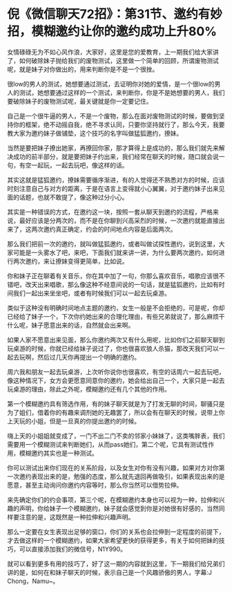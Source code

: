 # 倪《微信聊天72招》：第31节、邀约有妙招，模糊邀约让你的邀约成功上升80%

女情碌碌无为不如心风作浪，大家好，这里是您的爱教育，上一期我们给大家讲了，如何破除妹子抛给我们的废物测试，这里做一个简单的回顾，所谓废物测试呢，就是妹子对你做出的，用来判断你是不是一个很挫。

很low的男人的测试，她想要通过测试，去证明你对她的爱情，是一个很low的男人的测试，她想要通过这样的一个测试，来判断你，你是不是她想要的男人，我们要破除妹子的废物测试呢，最关键就是你一定要记住。

自己是一个很牛逼的男人，不是一个废物，那么在面对废物测试的时候，要做到坚持你的框架，绝不动摇自我，绝不寻求认同，只要你坚持就行了，那么今天，我要教大家为邀约妹子做铺垫，这个技巧的名字叫做猛狐邀约，撩妹。

当然是要把妹子撩出她家，再撩回你家，那才算得上是成功的，那么我们就先来解决成功的前半部分，就是要把妹子约出来，我们经常在聊天的时候，随口就会说一句，有空一起玩，一起去玩吧，像这样的话。

其实这就是猛狐邀约，撩妹需要循序渐进，有的人觉得还不熟悉对方的时候，应该时刻注意自己与对方的距离，于是在语言上变得就小心翼翼，对于邀约妹子出来见面的话题，也就不敢提了，像这种过分小心。

其实是一种错误的方式，在邀约这一块，按照一套从聊天到邀约的流程，严格来说，最好应该是分两次的，而不是在你聊到兴高采烈的时候，一次邀约就能直接出来了，这两次邀约真正确定，约会的时间地点内容是后面两次。

那么我们把前一次的邀约，就叫做猛狐邀约，或者叫做试探性邀约，说到这里，大家可能是一头雾水了吧，来吧，下面我们就来讲一讲，为什么要两次邀约，如何进行两次邀约，来让撩妹变得更简单，比如说。

你和妹子正在聊着有关音乐，你在其中加了一句，你那么喜欢音乐，唱歌应该很不错吧，改天出来唱歌，那么像这种不经意间说的一句话，就是猛狐邀约，比如有时间我们一起出来坐坐吧，或者有时候我们可以一起去玩桌游。

类似于这种没有明确时间地点主题的邀约，女生一般是不会拒绝的，可是呢，你却已经给了妹子一个，下次你约她出来的合理化理由，有些兄弟就说了，那么麻烦干什么呢，妹子愿意出来的话，自然就会出来啊。

如果人家不愿意出来见面，那么你邀约两次又有什么用呢，比如你们之前聊天聊到玩桌游的时候，你就已经给妹子说过了，你也很喜欢狼人杀猫，那改天我们可以一起去玩啊，然后过几天你再提出一个明确的邀约。

周六我和朋友一起去玩桌游，上次听你说你也很喜欢，有空的话周六一起去玩吧，像这种情况下，女方会更愿意同意你的邀约，她会给出自己一个，大家只是一起去玩桌游的理由，除此之外呢，模糊邀约还有几个其他的作用。

第一个模糊邀约具有筛选作用，有的妹子聊天就是为了打发无聊的时间，聊骚只是为了姐们，借着你的有趣来调剂她的无趣罢了，所以会有在聊天的时候，说带上你上天玩的小姐，但是一旦真的你提出邀约的时候。

嗨上天的小姐姐就变成了，一门不出二门不卖的邻家小妹妹了，这类嘴胖表，我们需要用一个模糊测试来判断她们，从而pass她们，第二个呢，它具有测试性作用，模糊邀约其实也是一种测试。

你可以测试出来你们现在的关系阶段，以及女生对你有没有兴趣，如果对方对你第一次邀约表现出来的是，勉强的态度，那么就先退回再做吸引，如果表现出来的是愿意，甚至主动询问你邀约内容等时，那么你当然可以借势拉伸。

来先确定你们的约会事项，第三个呢，在模糊邀约本身也可以视为一种，拉伸和兴趣的声明，你给妹子一个模糊邀约，妹子就会感觉到你是对她很有好感的，当然同样要注意的是，这既然是一种拉伸和兴趣声明。

那么一定要在女生表现出足够的窗口，你们的关系也会拉伸到一定程度的前提下，才去做这样的一个模糊邀约，如果大家希望更快的获得更多，有关于如何把妹的技巧，可以直接添加我们的微信号，N1Y990。

就可以看到更多有用的技巧了，好了这一期的内容就到这里，下一期我们给兄弟们讲的是，如何在和妹子聊天的时候，表示自己是一个风趣骄傲的男人，字幕:J Chong，Namu~。


